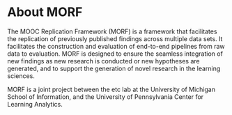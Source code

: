 # About MORF

The MOOC Replication Framework (MORF) is a framework that facilitates the replication of previously published findings across multiple data sets. It facilitates the construction and evaluation of end-to-end pipelines from raw data to evaluation. MORF is designed to ensure the seamless integration of new findings as new research is conducted or new hypotheses are generated, and to support the generation of novel research in the learning sciences.

MORF is a joint project between the etc lab at the University of Michigan School of Information, and the University of Pennsylvania Center for Learning Analytics.
